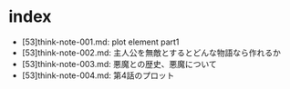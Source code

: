 # index
- [53]think-note-001.md: plot element part1
- [53]think-note-002.md: 主人公を無敵とするとどんな物語なら作れるか
- [53]think-note-003.md: 悪魔との歴史、悪魔について
- [53]think-note-004.md: 第4話のプロット

